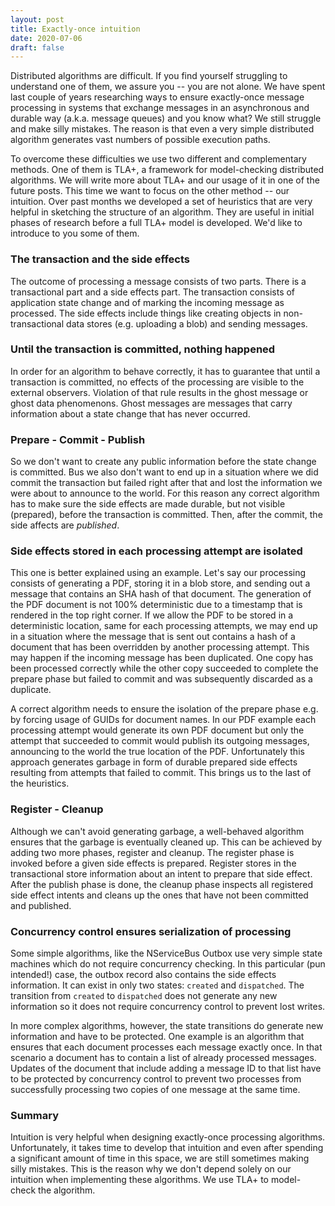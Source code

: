 ```yaml
---
layout: post
title: Exactly-once intuition
date: 2020-07-06
draft: false
---
```


Distributed algorithms are difficult. If you find yourself struggling to understand one of them, we assure you -- you are not alone. We have spent last couple of years researching ways to ensure exactly-once message processing in systems that exchange messages in an asynchronous and durable way (a.k.a. message queues) and you know what? We still struggle and make silly mistakes. The reason is that even a very simple distributed algorithm generates vast numbers of possible execution paths.

To overcome these difficulties we use two different and complementary methods. One of them is TLA+, a framework for model-checking distributed algorithms. We will write more about TLA+ and our usage of it in one of the future posts. This time we want to focus on the other method -- our intuition. Over past months we developed a set of heuristics that are very helpful in sketching the structure of an algorithm. They are useful in initial phases of research before a full TLA+ model is developed. We'd like to introduce to you some of them.

### The transaction and the side effects

The outcome of processing a message consists of two parts. There is a transactional part and a side effects part. The transaction consists of application state change and of marking the incoming message as processed. The side effects include things like creating objects in non-transactional data stores (e.g. uploading a blob) and sending messages.

### Until the transaction is committed, nothing happened

In order for an algorithm to behave correctly, it has to guarantee that until a transaction is committed, no effects of the processing are visible to the external observers. Violation of that rule results in the ghost message or ghost data phenomenons. Ghost messages are messages that carry information about a state change that has never occurred.

### Prepare - Commit - Publish

So we don't want to create any public information before the state change is committed. Bus we also don't want to end up in a situation where we did commit the transaction but failed right after that and lost the information we were about to announce to the world. For this reason any correct algorithm has to make sure the side effects are made durable, but not visible (prepared), before the transaction is committed. Then, after the commit, the side affects are *published*. 

### Side effects stored in each processing attempt are isolated

This one is better explained using an example. Let's say our processing consists of generating a PDF, storing it in a blob store, and sending out a message that contains an SHA hash of that document. The generation of the PDF document is not 100% deterministic due to a timestamp that is rendered in the top right corner. If we allow the PDF to be stored in a deterministic location, same for each processing attempts, we may end up in a situation where the message that is sent out contains a hash of a document that has been overridden by another processing attempt. This may happen if the incoming message has been duplicated. One copy has been processed correctly while the other copy succeeded to complete the prepare phase but failed to commit and was subsequently discarded as a duplicate.

A correct algorithm needs to ensure the isolation of the prepare phase e.g. by forcing usage of GUIDs for document names. In our PDF example each processing attempt would generate its own PDF document but only the attempt that succeeded to commit would publish its outgoing messages, announcing to the world the true location of the PDF. Unfortunately this approach generates garbage in form of durable prepared side effects resulting from attempts that failed to commit. This brings us to the last of the heuristics.

### Register - Cleanup

Although we can't avoid generating garbage, a well-behaved algorithm ensures that the garbage is eventually cleaned up. This can be achieved by adding two more phases, register and cleanup. The register phase is invoked before a given side effects is prepared. Register stores in the transactional store information about an intent to prepare that side effect. After the publish phase is done, the cleanup phase inspects all registered side effect intents and cleans up the ones that have not been committed and published.

### Concurrency control ensures serialization of processing

Some simple algorithms, like the NServiceBus Outbox use very simple state machines which do not require concurrency checking. In this particular (pun intended!) case, the outbox record also contains the side effects information. It can exist in only two states: `created` and `dispatched`. The transition from `created` to `dispatched` does not generate any new information so it does not require concurrency control to prevent lost writes.

In more complex algorithms, however, the state transitions do generate new information and have to be protected. One example is an algorithm that ensures that each document processes each message exactly once. In that scenario a document has to contain a list of already processed messages. Updates of the document that include adding a message ID to that list have to be protected by concurrency control to prevent two processes from successfully processing two copies of one message at the same time.  

### Summary

Intuition is very helpful when designing exactly-once processing algorithms. Unfortunately, it takes time to develop that intuition and even after spending a significant amount of time in this space, we are still sometimes making silly mistakes. This is the reason why we don't depend solely on our intuition when implementing these algorithms. We use TLA+ to model-check the algorithm.
